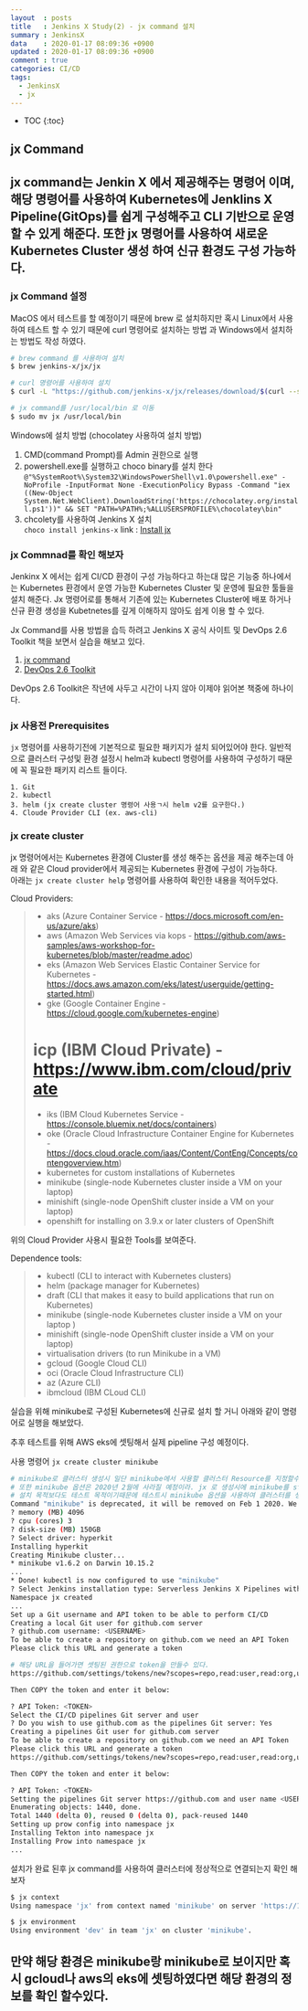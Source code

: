 ```yaml
---
layout	: posts
title	: Jenkins X Study(2) - jx command 설치
summary	: JenkinsX
data	: 2020-01-17 08:09:36 +0900
updated	: 2020-01-17 08:09:36 +0900
comment	: true
categories: CI/CD
tags:
  - JenkinsX
  - jx
---
```


* TOC
{:toc}

## jx Command
jx command는 Jenkin X 에서 제공해주는 명령어 이며, 해당 명령어를 사용하여 Kubernetes에 Jenklins X Pipeline(GitOps)를 쉽게 구성해주고 CLI 기반으로 운영 할 수 있게 해준다. 또한 jx 명령어를 사용하여 새로운 Kubernetes Cluster 생성 하여 신규 환경도 구성 가능하다.
---

### jx Command 설정

MacOS 에서 테스트를 할 예정이기 때문에 brew 로 설치하지만 혹시 Linux에서 사용하여 테스트 할 수 있기 때문에 curl 명령어로 설치하는 방법 과 Windows에서 설치하는 방법도 작성 하였다.
```sh
# brew command 를 사용하여 설치
$ brew jenkins-x/jx/jx

# curl 명령어를 사용하여 설치
$ curl -L "https://github.com/jenkins-x/jx/releases/download/$(curl --silent "https://github.com/jenkins-x/jx/releases/latest" | sed 's#.*tag/\(.*\)\".*#\1#')/jx-darwin-amd64.tar.gz" | tar xzv "jx"

# jx command를 /usr/local/bin 로 이동
$ sudo mv jx /usr/local/bin
```
Windows에 설치 방법 (chocolatey 사용하여 설치 방법)
1. CMD(command Prompt)를 Admin 권한으로 실행
2. powershell.exe를 실행하고 choco binary를 설치 한다 
`@"%SystemRoot%\System32\WindowsPowerShell\v1.0\powershell.exe" -NoProfile -InputFormat None -ExecutionPolicy Bypass -Command "iex ((New-Object System.Net.WebClient).DownloadString('https://chocolatey.org/install.ps1'))" && SET "PATH=%PATH%;%ALLUSERSPROFILE%\chocolatey\bin"`
3. chcolety를 사용하여 Jenkins X 설치  
`choco install jenkins-x`
	link : [Install jx](https://jenkins-x.io/docs/getting-started/setup/install/ )

### jx Commnad를 확인 해보자

Jenkinx X 에서는 쉽게 CI/CD 환경이 구성 가능하다고 하는대 많은 기능중 하나에서는 Kubernetes 환경에서 운영 가능한 Kubernetes Cluster 및 운영에 필요한 툴들을 설치 해준다. Jx 명령어로를 통해서 기존에 있는 Kubernetes Cluster에 배포 하거나 신규 환경 생성을 Kubetnetes를 깊게 이해하지 않아도 쉽게 이용 할 수 있다.

Jx Command를 사용 방법을 습득 하려고 Jenkins X 공식 사이트 및 DevOps 2.6 Toolkit 책을 보면서 실습을 해보고 있다.
1. [jx command](https://jenkins-x.io/docs/getting-started/ )
2. [DevOps 2.6 Toolkit ](https://technologyconversations.com/2019/01/28/the-devops-2-6-toolkit-jenkins-x-is-born/ )

DevOps 2.6 Toolkit은 작년에 사두고 시간이 나지 않아 이제야 읽어본 책중에 하나이다.

### jx 사용전 Prerequisites
`jx` 명령어를 사용하기전에 기본적으로 필요한 패키지가 설치 되어있어야 한다. 일반적으로 클러스터 구성및 환경 설정시 helm과 kubectl 명령어를 사용하여 구성하기 때문에 꼭 필요한 패키지 리스트 들이다.

```
1. Git
2. kubectl
3. helm (jx create cluster 명령어 사용ㄱ시 helm v2를 요구한다.)
4. Cloude Provider CLI (ex. aws-cli)
```


### jx create cluster
jx 명령어에서는 Kubernetes 환경에 Cluster를 생성 해주는 옵션을 제공 해주는데 아래 와 같은 Cloud provider에서 제공되는 Kubernetes 환경에 구성이 가능하다.  
아래는 `jx create cluster help` 명령어를 사용하여 확인한 내용을 적어두었다.

Cloud Providers:
>    * aks (Azure Container Service - https://docs.microsoft.com/en-us/azure/aks)
>    * aws (Amazon Web Services via kops - https://github.com/aws-samples/aws-workshop-for-kubernetes/blob/master/readme.adoc)
>    * eks (Amazon Web Services Elastic Container Service for Kubernetes - https://docs.aws.amazon.com/eks/latest/userguide/getting-started.html)
>    * gke (Google Container Engine - https://cloud.google.com/kubernetes-engine)
>    # icp (IBM Cloud Private) - https://www.ibm.com/cloud/private
>    * iks (IBM Cloud Kubernetes Service - https://console.bluemix.net/docs/containers)
>    * oke (Oracle Cloud Infrastructure Container Engine for Kubernetes - https://docs.cloud.oracle.com/iaas/Content/ContEng/Concepts/contengoverview.htm)
>    * kubernetes for custom installations of Kubernetes
>    * minikube (single-node Kubernetes cluster inside a VM on your laptop)
>	* minishift (single-node OpenShift cluster inside a VM on your laptop)
>	* openshift for installing on 3.9.x or later clusters of OpenShift

위의 Cloud Provider 사용시 필요한 Tools를 보여준다.

Dependence tools:
>   * kubectl (CLI to interact with Kubernetes clusters)  
>  * helm (package manager for Kubernetes)  
>  * draft (CLI that makes it easy to build applications that run on Kubernetes)  
>  * minikube (single-node Kubernetes cluster inside a VM on your laptop )  
>  * minishift (single-node OpenShift cluster inside a VM on your laptop)  
>  * virtualisation drivers (to run Minikube in a VM)  
>  * gcloud (Google Cloud CLI)  
>  * oci (Oracle Cloud Infrastructure CLI)  
>  * az (Azure CLI)  
>  * ibmcloud (IBM CLoud CLI) 

실습을 위해 minikube로 구성된 Kubernetes에 신규로 설치 할 거니 아래와 같이 명령어로 실행을 해보았다.

추후 테스트를 위해 AWS eks에 셋팅해서 실제 pipeline 구성 예정이다.

사용 명령어 `jx create cluster minikube`

```sh
# minikube로 클러스터 생성시 일단 minikube에서 사용할 클러스터 Resource를 지정할수있다.
# 또한 minikube 옵션은 2020년 2월에 사라질 예정이라. jx 로 생성시에 minikube를 start해는걸 권장한다.
# 설치 목적보다도 테스트 목적이기때문에 테스트시 minikube 옵션을 사용하여 클러스터를 생성하였다.
Command "minikube" is deprecated, it will be removed on Feb 1 2020. We now highly recommend you use minikube start instead.
? memory (MB) 4096
? cpu (cores) 3
? disk-size (MB) 150GB
? Select driver: hyperkit
Installing hyperkit
Creating Minikube cluster...
* minikube v1.6.2 on Darwin 10.15.2
...
* Done! kubectl is now configured to use "minikube"
? Select Jenkins installation type: Serverless Jenkins X Pipelines with Tekton
Namespace jx created 
...
Set up a Git username and API token to be able to perform CI/CD
Creating a local Git user for github.com server
? github.com username: <USERNAME>
To be able to create a repository on github.com we need an API Token
Please click this URL and generate a token 

# 해당 URL을 들어가면 셋팅된 권한으로 token을 만들수 있다.
https://github.com/settings/tokens/new?scopes=repo,read:user,read:org,user:email,write:repo_hook,delete_repo

Then COPY the token and enter it below:

? API Token: <TOKEN>
Select the CI/CD pipelines Git server and user
? Do you wish to use github.com as the pipelines Git server: Yes
Creating a pipelines Git user for github.com server
To be able to create a repository on github.com we need an API Token
Please click this URL and generate a token 
https://github.com/settings/tokens/new?scopes=repo,read:user,read:org,user:email,write:repo_hook,delete_repo

Then COPY the token and enter it below:

? API Token: <TOKEN>
Setting the pipelines Git server https://github.com and user name <USERNAME>
Enumerating objects: 1440, done.
Total 1440 (delta 0), reused 0 (delta 0), pack-reused 1440
Setting up prow config into namespace jx
Installing Tekton into namespace jx
Installing Prow into namespace jx
...
```

설치가 완료 된후 jx command를 사용하여 클러스터에 정상적으로 연결되는지 확인 해보자
```sh
$ jx context
Using namespace 'jx' from context named 'minikube' on server 'https://192.168.64.4:8443'.

$ jx environment
Using environment 'dev' in team 'jx' on cluster 'minikube'.
```
만약 해당 환경은 minikube랑 minikube로 보이지만 혹시 gcloud나 aws의 eks에 셋팅하였다면 해당 환경의 정보를 확인 할수있다.
---
